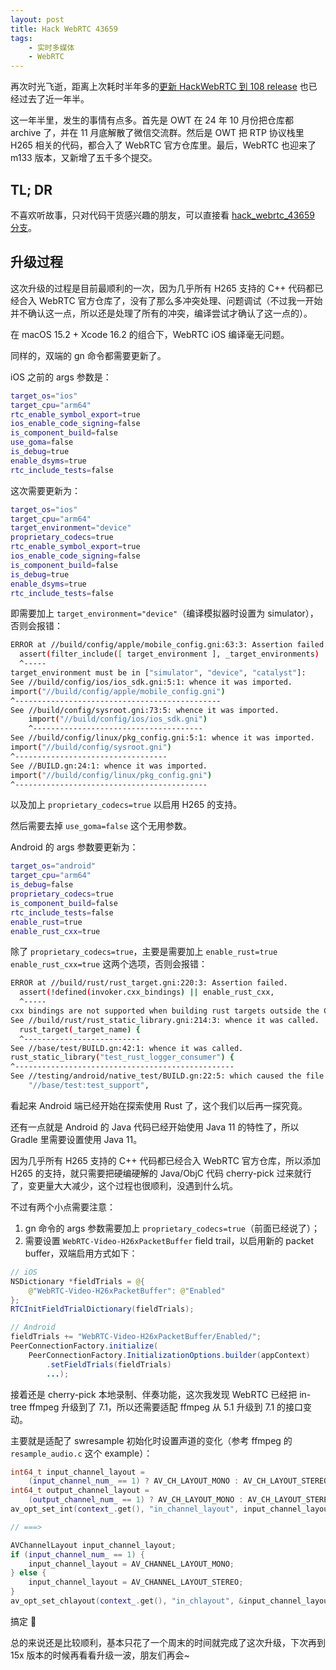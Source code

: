 ```yaml
---
layout: post
title: Hack WebRTC 43659
tags:
    - 实时多媒体
    - WebRTC
---
```


再次时光飞逝，距离上次耗时半年多的[更新 HackWebRTC 到 108 release](/2023-09-23-Hack-WebRTC-38316/index.html) 也已经过去了近一年半。

这一年半里，发生的事情有点多。首先是 OWT 在 24 年 10 月份把仓库都 archive 了，并在 11 月底解散了微信交流群。然后是 OWT 把 RTP 协议栈里 H265 相关的代码，都合入了 WebRTC 官方仓库里。最后，WebRTC 也迎来了 m133 版本，又新增了五千多个提交。

## TL; DR

不喜欢听故事，只对代码干货感兴趣的朋友，可以直接看 [hack_webrtc_43659 分支](https://github.com/HackWebRTC/webrtc/tree/hack_webrtc_43659)。

## 升级过程

这次升级的过程是目前最顺利的一次，因为几乎所有 H265 支持的 C++ 代码都已经合入 WebRTC 官方仓库了，没有了那么多冲突处理、问题调试（不过我一开始并不确认这一点，所以还是处理了所有的冲突，编译尝试才确认了这一点的）。

在 macOS 15.2 + Xcode 16.2 的组合下，WebRTC iOS 编译毫无问题。

同样的，双端的 gn 命令都需要更新了。

iOS 之前的 args 参数是：

```bash
target_os="ios"
target_cpu="arm64"
rtc_enable_symbol_export=true
ios_enable_code_signing=false
is_component_build=false
use_goma=false
is_debug=true
enable_dsyms=true
rtc_include_tests=false
```

这次需要更新为：

```bash
target_os="ios"
target_cpu="arm64"
target_environment="device"
proprietary_codecs=true
rtc_enable_symbol_export=true
ios_enable_code_signing=false
is_component_build=false
is_debug=true
enable_dsyms=true
rtc_include_tests=false
```

即需要加上 `target_environment="device"`（编译模拟器时设置为 simulator），否则会报错：

```bash
ERROR at //build/config/apple/mobile_config.gni:63:3: Assertion failed.
  assert(filter_include([ target_environment ], _target_environments) != [],
  ^-----
target_environment must be in ["simulator", "device", "catalyst"]:
See //build/config/ios/ios_sdk.gni:5:1: whence it was imported.
import("//build/config/apple/mobile_config.gni")
^----------------------------------------------
See //build/config/sysroot.gni:73:5: whence it was imported.
    import("//build/config/ios/ios_sdk.gni")
    ^--------------------------------------
See //build/config/linux/pkg_config.gni:5:1: whence it was imported.
import("//build/config/sysroot.gni")
^----------------------------------
See //BUILD.gn:24:1: whence it was imported.
import("//build/config/linux/pkg_config.gni")
^-------------------------------------------
```

以及加上 `proprietary_codecs=true` 以启用 H265 的支持。

然后需要去掉 `use_goma=false` 这个无用参数。

Android 的 args 参数要更新为：

```bash
target_os="android"
target_cpu="arm64"
is_debug=false
proprietary_codecs=true
is_component_build=false
rtc_include_tests=false
enable_rust=true
enable_rust_cxx=true
```

除了 `proprietary_codecs=true`，主要是需要加上 `enable_rust=true enable_rust_cxx=true` 这两个选项，否则会报错：

```bash
ERROR at //build/rust/rust_target.gni:220:3: Assertion failed.
  assert(!defined(invoker.cxx_bindings) || enable_rust_cxx,
  ^-----
cxx bindings are not supported when building rust targets outside the Chromium build.
See //build/rust/rust_static_library.gni:214:3: whence it was called.
  rust_target(_target_name) {
  ^--------------------------
See //base/test/BUILD.gn:42:1: whence it was called.
rust_static_library("test_rust_logger_consumer") {
^-------------------------------------------------
See //testing/android/native_test/BUILD.gn:22:5: which caused the file to be included.
    "//base/test:test_support",
```

看起来 Android 端已经开始在探索使用 Rust 了，这个我们以后再一探究竟。

还有一点就是 Android 的 Java 代码已经开始使用 Java 11 的特性了，所以 Gradle 里需要设置使用 Java 11。

因为几乎所有 H265 支持的 C++ 代码都已经合入 WebRTC 官方仓库，所以添加 H265 的支持，就只需要把硬编硬解的 Java/ObjC 代码 cherry-pick 过来就行了，变更量大大减少，这个过程也很顺利，没遇到什么坑。

不过有两个小点需要注意：

1. gn 命令的 args 参数需要加上 `proprietary_codecs=true`（前面已经说了）；
2. 需要设置 `WebRTC-Video-H26xPacketBuffer` field trail，以启用新的 packet buffer，双端启用方式如下：

```java
// iOS
NSDictionary *fieldTrials = @{
    @"WebRTC-Video-H26xPacketBuffer": @"Enabled"
};
RTCInitFieldTrialDictionary(fieldTrials);

// Android
fieldTrials += "WebRTC-Video-H26xPacketBuffer/Enabled/";
PeerConnectionFactory.initialize(
    PeerConnectionFactory.InitializationOptions.builder(appContext)
        .setFieldTrials(fieldTrials)
        ...);
```

接着还是 cherry-pick 本地录制、伴奏功能，这次我发现 WebRTC 已经把 in-tree ffmpeg 升级到了 7.1，所以还需要适配 ffmpeg 从 5.1 升级到 7.1 的接口变动。

主要就是适配了 swresample 初始化时设置声道的变化（参考 ffmpeg 的 `resample_audio.c` 这个 example）：

```c++
int64_t input_channel_layout =
    (input_channel_num_ == 1) ? AV_CH_LAYOUT_MONO : AV_CH_LAYOUT_STEREO;
int64_t output_channel_layout =
    (output_channel_num_ == 1) ? AV_CH_LAYOUT_MONO : AV_CH_LAYOUT_STEREO;
av_opt_set_int(context_.get(), "in_channel_layout", input_channel_layout, 0);

// ===>

AVChannelLayout input_channel_layout;
if (input_channel_num_ == 1) {
    input_channel_layout = AV_CHANNEL_LAYOUT_MONO;
} else {
    input_channel_layout = AV_CHANNEL_LAYOUT_STEREO;
}
av_opt_set_chlayout(context_.get(), "in_chlayout", &input_channel_layout, 0);
```

搞定 🤝

总的来说还是比较顺利，基本只花了一个周末的时间就完成了这次升级，下次再到 15x 版本的时候再看看升级一波，朋友们再会~
